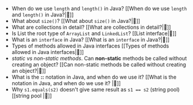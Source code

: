 - When do we use `length` and `length()` in Java? [[When do we use `length` and `length()` in Java?|🔗]]
- What about `size()`? [[What about `size()` in Java?|🔗]]
- What are collections in detail? [[What are collections in detail?|🔗]]
- Is List the root type of `ArrayList` and `LinkedList`? [[List interface|🔗]]
- What is an `interface` in Java? [[What is an `interface` in Java?|🔗]]
- Types of methods allowed in Java interfaces [[Types of methods allowed in Java interfaces|🔗]]
- *static vs non-static methods*. Can **non-static** methods be called without creating an object? [[Can non-static methods be called without creating an object?|🔗]]
- What is the **::** notation in Java, and when do we use it? [[What is the notation in Java, and when do we use it? |🔗]]
- Why `s1.equals(s2)` doesn't give same result as `s1 == s2` (string pool) [[string pool |🔗]]



